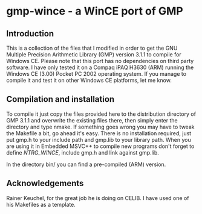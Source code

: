 # gmp-wince - a WinCE port of GMP

## Introduction

This is a collection of the files that I modified in order to get the
GNU Multiple Precision Arithmetic Library (GMP) version 3.1.1 to compile
for Windows CE.  Please note that this port has no dependencies on third
party software.  I have only tested it on a Compaq iPAQ H3630 (ARM) running
the Windows CE (3.00) Pocket PC 2002 operating system.  If you manage to
compile it and test it on other Windows CE platforms, let me know.

## Compilation and installation

To compile it just copy the files provided here to the distribution
directory of GMP 3.1.1 and overwrite the existing files there, then simply
enter the directory and type nmake.  If something goes wrong you may have to
tweak the Makefile a bit, go ahead it's easy.  There is no installation
required, just put gmp.h to your include path and gmp.lib to your library
path.  When you are using it in Embedded MSVC++ to compile new programs don't
forget to define _NTRG_WINCE_, include gmp.h and link against gmp.lib.

In the directory bin/ you can find a pre-compiled (ARM) version.

## Acknowledgements

Rainer Keuchel, for the great job he is doing on CELIB.  I have used one
of his Makefiles as a template.
